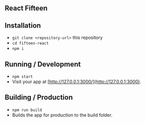 ## React Fifteen

## Installation
* `git clone <repository-url>` this repository
* `cd fifteen-react`
* `npm i`

## Running / Development
* `npm start`
* Visit your app at [http://127.0.0.1:3000/](http://127.0.0.1:3000).

## Building / Production
* `npm run build`
* Builds the app for production to the build folder.